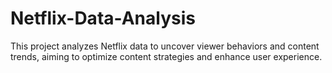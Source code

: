 # Netflix-Data-Analysis
This project analyzes Netflix data to uncover viewer behaviors and content trends, aiming to optimize content strategies and enhance user experience.

